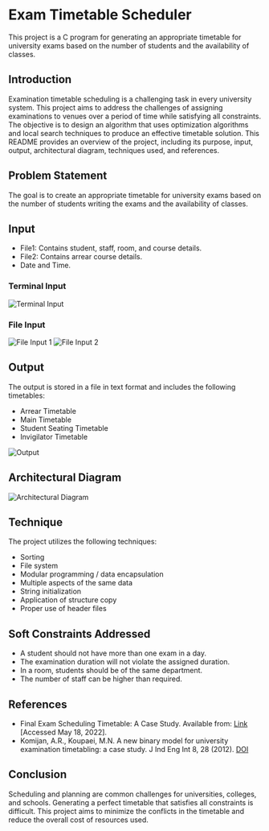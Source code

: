 # Exam Timetable Scheduler

This project is a C program for generating an appropriate timetable for university exams based on the number of students and the availability of classes.

## Introduction
Examination timetable scheduling is a challenging task in every university system. This project aims to address the challenges of assigning examinations to venues over a period of time while satisfying all constraints. The objective is to design an algorithm that uses optimization algorithms and local search techniques to produce an effective timetable solution. This README provides an overview of the project, including its purpose, input, output, architectural diagram, techniques used, and references.

## Problem Statement
The goal is to create an appropriate timetable for university exams based on the number of students writing the exams and the availability of classes.

## Input
- File1: Contains student, staff, room, and course details.
- File2: Contains arrear course details.
- Date and Time.

### Terminal Input
![Terminal Input](https://user-images.githubusercontent.com/91019132/187713811-57f8f1f6-64bf-4552-a93b-8b4103a4d8ad.png)

### File Input
![File Input 1](https://user-images.githubusercontent.com/91019132/187718193-1dd4915c-7542-4e2d-8602-746bdf51a9bf.png)
![File Input 2](https://user-images.githubusercontent.com/91019132/187718216-6c49f534-6c65-43e9-8672-45d003c22b74.png)

## Output
The output is stored in a file in text format and includes the following timetables:
- Arrear Timetable
- Main Timetable
- Student Seating Timetable
- Invigilator Timetable

![Output](https://user-images.githubusercontent.com/91019132/187717807-5859705f-5308-4d59-aeaa-d6ee8906c85c.png)

## Architectural Diagram
![Architectural Diagram](https://user-images.githubusercontent.com/91019132/187066435-1408d6c3-d30d-465d-a020-36dd4ff2a7f4.png)

## Technique
The project utilizes the following techniques:
- Sorting
- File system
- Modular programming / data encapsulation
- Multiple aspects of the same data
- String initialization
- Application of structure copy
- Proper use of header files

## Soft Constraints Addressed
- A student should not have more than one exam in a day.
- The examination duration will not violate the assigned duration.
- In a room, students should be of the same department.
- The number of staff can be higher than required.

## References
- Final Exam Scheduling Timetable: A Case Study. Available from: [Link](https://www.researchgate.net/publication/273521527_Final_Exam_Scheduling_Timetable_a_Case_Study) [Accessed May 18, 2022].
- Komijan, A.R., Koupaei, M.N. A new binary model for university examination timetabling: a case study. J Ind Eng Int 8, 28 (2012). [DOI](https://doi.org/10.1186/2251-712X-8-28)

## Conclusion
Scheduling and planning are common challenges for universities, colleges, and schools. Generating a perfect timetable that satisfies all constraints is difficult. This project aims to minimize the conflicts in the timetable and reduce the overall cost of resources used.
